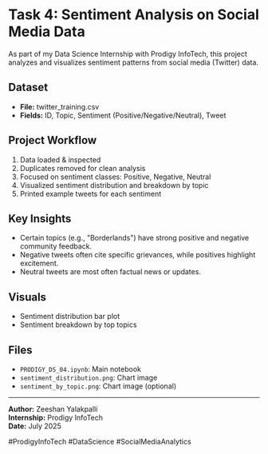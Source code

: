# Task 4: Sentiment Analysis on Social Media Data

As part of my Data Science Internship with Prodigy InfoTech, this project analyzes and visualizes sentiment patterns from social media (Twitter) data.

## Dataset
- **File:** twitter_training.csv
- **Fields:** ID, Topic, Sentiment (Positive/Negative/Neutral), Tweet

## Project Workflow
1. Data loaded & inspected
2. Duplicates removed for clean analysis
3. Focused on sentiment classes: Positive, Negative, Neutral
4. Visualized sentiment distribution and breakdown by topic
5. Printed example tweets for each sentiment

## Key Insights
- Certain topics (e.g., "Borderlands") have strong positive and negative community feedback.
- Negative tweets often cite specific grievances, while positives highlight excitement.
- Neutral tweets are most often factual news or updates.

## Visuals
- Sentiment distribution bar plot
- Sentiment breakdown by top topics

## Files
- `PRODIGY_DS_04.ipynb`: Main notebook
- `sentiment_distribution.png`: Chart image
- `sentiment_by_topic.png`: Chart image (optional)

---

**Author:** Zeeshan Yalakpalli  
**Internship:** Prodigy InfoTech  
**Date:** July 2025

#ProdigyInfoTech #DataScience #SocialMediaAnalytics
